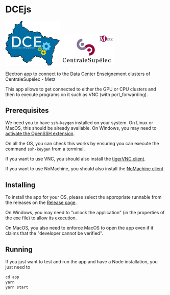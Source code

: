 # DCEjs

<img src="https://github.com/jeremyfix/dcejs/blob/main/app/dce-coul.png?raw=true" width="170"><img src="https://github.com/jeremyfix/dcejs/blob/main/app/cs.png?raw=true" width="170">

Electron app to connect to the Data Center Enseignement clusters of CentraleSupélec - Metz

This app allows to get connected to either the GPU or CPU clusters and then to execute programs on it such as VNC (with port_forwarding). 

## Prerequisites

We need you to have `ssh-keygen` installed on your system. On Linux or MacOS, this should be already available. On Windows, you may need to [activate the OpenSSH extension](https://docs.microsoft.com/en-us/windows-server/administration/openssh/openssh_install_firstuse).

On all the OS, you can check this works by ensuring you can execute the command `ssh-keygen` from a terminal.

If you want to use VNC, you should also install the [tigerVNC client](https://sourceforge.net/projects/tigervnc/files/).

If you want to use NoMachine, you should also install the [NoMachine client](www.nomachine.com)

## Installing

To install the app for your OS, please select the appropriate runnable from the releases on the [Release page](https://github.com/jeremyfix/dcejs/releases).

On Windows, you may need to "unlock the application" (in the properties of the exe file) to allow its execution.

On MacOS, you also need to enforce MacOS to open the app even if it claims that the "developer cannot be verified".

## Running

If you just want to test and run the app and have a Node installation, you just need to

	cd app
	yarn
	yarn start

